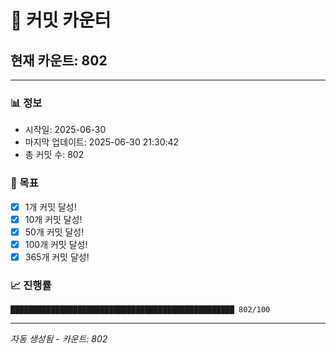 # 🔢 커밋 카운터

## 현재 카운트: 802

---

### 📊 정보
- 시작일: 2025-06-30
- 마지막 업데이트: 2025-06-30 21:30:42
- 총 커밋 수: 802

### 🎯 목표
- [x] 1개 커밋 달성!
- [x] 10개 커밋 달성!
- [x] 50개 커밋 달성!
- [x] 100개 커밋 달성!
- [x] 365개 커밋 달성!

### 📈 진행률
```
██████████████████████████████████████████████████ 802/100
```

---
*자동 생성됨 - 카운트: 802*
